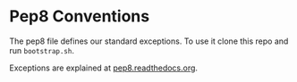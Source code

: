 Pep8 Conventions
===================
The pep8 file defines our standard exceptions.  To use it clone this repo and run `bootstrap.sh`. 

Exceptions are explained at [pep8.readthedocs.org](http://pep8.readthedocs.org/en/latest/intro.html#error-codes).
